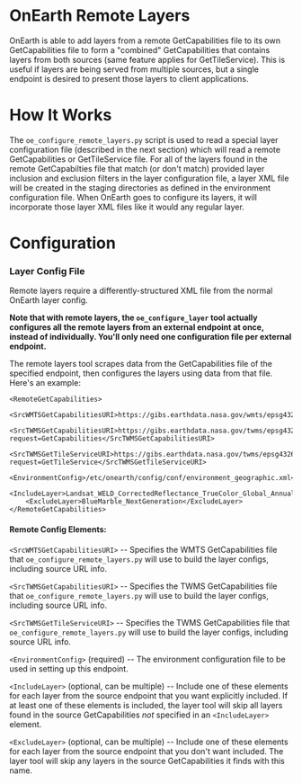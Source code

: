 # OnEarth Remote Layers

OnEarth is able to add layers from a remote GetCapabilities file to its own GetCapabilities file to form a "combined" GetCapabilities that contains layers from both sources (same feature applies for GetTileService). This is useful if layers are being served from multiple sources, but a single endpoint is desired to present those layers to client applications.


# How It Works
The `oe_configure_remote_layers.py` script is used to read a special layer configuration file (described in the next section) which will read a remote GetCapabilities or GetTileService file. For all of the layers found in the remote GetCapabilties file that match (or don't match) provided layer inclusion and exclusion filters in the layer configuration file, a layer XML file will be created in the staging directories as defined in the environment configuration file. When OnEarth goes to configure its layers, it will incorporate those layer XML files like it would any regular layer.


# Configuration

### Layer Config File
Remote layers require a differently-structured XML file from the normal OnEarth layer config. 

**Note that with remote layers, the `oe_configure_layer` tool actually configures all the remote layers from an external endpoint at once, instead of individually. You'll only need one configuration file per external endpoint.**

The remote layers tool scrapes data from the GetCapabilities file of the specified endpoint, then configures the layers using data from that file. Here's an example:

```
<RemoteGetCapabilities>
	<SrcWMTSGetCapabilitiesURI>https://gibs.earthdata.nasa.gov/wmts/epsg4326/best/1.0.0/WMTSCapabilities.xml</SrcWMTSGetCapabilitiesURI>
	<SrcTWMSGetCapabilitiesURI>https://gibs.earthdata.nasa.gov/twms/epsg4326/best/twms.cgi?request=GetCapabilities</SrcTWMSGetCapabilitiesURI>
	<SrcTWMSGetTileServiceURI>https://gibs.earthdata.nasa.gov/twms/epsg4326/best/twms.cgi?request=GetTileService</SrcTWMSGetTileServiceURI>
	<EnvironmentConfig>/etc/onearth/config/conf/environment_geographic.xml</EnvironmentConfig>
    <IncludeLayer>Landsat_WELD_CorrectedReflectance_TrueColor_Global_Annual</IncludeLayer>
	<ExcludeLayer>BlueMarble_NextGeneration</ExcludeLayer>
</RemoteGetCapabilities>
```

#### Remote Config Elements:

`<SrcWMTSGetCapabilitiesURI>` -- Specifies the WMTS GetCapabilities file that `oe_configure_remote_layers.py` will use to build the layer configs, including source URL info.

`<SrcTWMSGetCapabilitiesURI>` -- Specifies the TWMS GetCapabilities file that `oe_configure_remote_layers.py` will use to build the layer configs, including source URL info.

`<SrcTWMSGetTileServiceURI>` -- Specifies the TWMS GetCapabilities file that `oe_configure_remote_layers.py` will use to build the layer configs, including source URL info.

`<EnvironmentConfig>` (required) -- The environment configuration file to be used in setting up this endpoint.

`<IncludeLayer>` (optional, can be multiple) -- Include one of these elements for each layer from the source endpoint that you want explicitly included. If at least one of these elements is included, the layer tool will skip all layers found in the source GetCapabilities _not_ specified in an `<IncludeLayer>` element.

`<ExcludeLayer>` (optional, can be multiple) -- Include one of these elements for each layer from the source endpoint that you don't want included. The layer tool will skip any layers in the source GetCapabilities it finds with this name.
